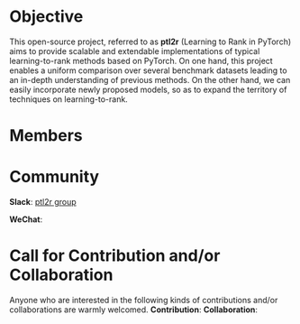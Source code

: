 # Objective

This open-source project, referred to as **ptl2r** (Learning to Rank in PyTorch) aims to provide scalable and extendable implementations of typical learning-to-rank methods based on PyTorch. On one hand, this project enables a uniform comparison over several benchmark datasets leading to an in-depth understanding of previous methods. On the other hand, we can easily incorporate newly proposed models, so as to expand the territory of techniques on learning-to-rank. 

# Members

# Community

**Slack**: [ptl2r group](https://ptl2r.slack.com)

**WeChat**:

# Call for Contribution and/or Collaboration
Anyone who are interested in the following kinds of contributions and/or collaborations are warmly welcomed.
**Contribution**: 
**Collaboration**:

